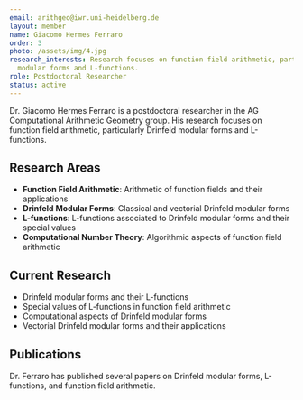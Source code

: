 ```yaml
---
email: arithgeo@iwr.uni-heidelberg.de
layout: member
name: Giacomo Hermes Ferraro
order: 3
photo: /assets/img/4.jpg
research_interests: Research focuses on function field arithmetic, particularly Drinfeld
  modular forms and L-functions.
role: Postdoctoral Researcher
status: active
---
```


Dr. Giacomo Hermes Ferraro is a postdoctoral researcher in the AG Computational Arithmetic Geometry group. His research focuses on function field arithmetic, particularly Drinfeld modular forms and L-functions.

## Research Areas

- **Function Field Arithmetic**: Arithmetic of function fields and their applications
- **Drinfeld Modular Forms**: Classical and vectorial Drinfeld modular forms
- **L-functions**: L-functions associated to Drinfeld modular forms and their special values
- **Computational Number Theory**: Algorithmic aspects of function field arithmetic

## Current Research

- Drinfeld modular forms and their L-functions
- Special values of L-functions in function field arithmetic
- Computational aspects of Drinfeld modular forms
- Vectorial Drinfeld modular forms and their applications

## Publications

Dr. Ferraro has published several papers on Drinfeld modular forms, L-functions, and function field arithmetic.